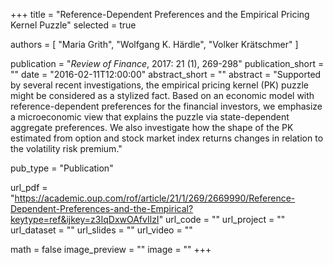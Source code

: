 +++
title = "Reference-Dependent Preferences and the Empirical Pricing Kernel Puzzle"
selected = true

authors = [
  "Maria Grith",
  "Wolfgang K. Härdle",
  "Volker Krätschmer"
]

publication = "*Review of Finance*, 2017: 21 (1), 269-298"
publication_short = ""
date = "2016-02-11T12:00:00"
abstract_short = ""
abstract = "Supported by several recent investigations, the empirical pricing kernel (PK) puzzle might be considered as a stylized fact. Based on an economic model with reference-dependent preferences for the financial investors, we emphasize a microeconomic view that explains the puzzle via state-dependent aggregate preferences. We also investigate how the shape of the PK estimated from option and stock market index returns changes in relation to the volatility risk premium."

pub_type = "Publication"

url_pdf = "https://academic.oup.com/rof/article/21/1/269/2669990/Reference-Dependent-Preferences-and-the-Empirical?keytype=ref&ijkey=z3IqDxwOAfvIlzI"
url_code = ""
url_project = ""
url_dataset = ""
url_slides = ""
url_video = ""

math = false
image_preview = ""
image = ""
+++
